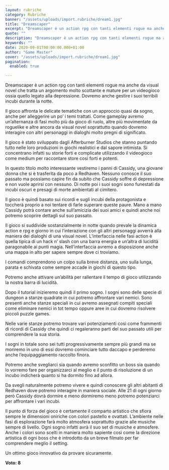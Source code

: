 ```yaml
---
layout: rubriche
category: Rubriche
banner: "/assets/uploads/import.rubriche/dream1.jpg"
title: "Dreamscaper"
excerpt: "Dreamscaper è un action rpg con tanti elementi rogue ma anche da visual novel che tratta un argomento molto scottante e mature per un videogioco ossia quello legato alla depressione. Dovremo anche gestire i suoi terribili incubi durante la notte. Il gioco affronta le delicate tematiche con un approccio quasi da sogno, anche per alleggerire [&hellip"
quote: ""
description: "Dreamscaper è un action rpg con tanti elementi rogue ma anche da visual novel che tratta un argomento molto scottante e mature per un videogioco ossia quello legato alla depressione. Dovremo anche gestire i suoi terribili incubi durante la notte. Il gioco affronta le delicate tematiche con un approccio quasi da sogno, anche per alleggerire [&hellip"
keywords: ""
date: 2020-09-01T00:00:00.000+01:00
author: "Game Master"
cover: "/assets/uploads/import.rubriche/dream1.jpg"
pagination:
  enabled: true

---
```


Dreamscaper è un action rpg con tanti elementi rogue ma anche da visual novel che tratta un argomento molto scottante e mature per un videogioco ossia quello legato alla depressione. Dovremo anche gestire i suoi terribili incubi durante la notte.

Il gioco affronta le delicate tematiche con un approccio quasi da sogno, anche per alleggerire un po’ i temi trattati. Come gameplay avremo un’alternanza di fasi molto più da gioco di ruolo, altre più movimentate da roguelike e altre ancora da visual novel soprattutto quando dovremo interagire con altri personaggi in dialoghi molto pregni di significato.

Il gioco è stato sviluppato dagli Afterburner Studios che stanno puntando tutto nelle loro produzioni in giochi realistici e dal sapore intimista. Si concentrano infatti su storie forti e complicate utilizzando il videogioco come medium per raccontare store così forti e potenti.

In questo titolo molto interessante vestiremo i panni di Cassidy, una giovane donna che si è trasferita da poco a Redhaven. Nessuno conosce il suo passato ma possiamo capire fin da subito che Cassidy soffre di depressione e non vuole aprirsi con nessuno. Di notte poi i suoi sogni sono funestati da incubi oscuri e presagi di morte ambientati al cimitero.

Il gioco è quindi basato sui ricordi e sugli incubi della protagonista e toccherà proprio a noi tentare di farle superare queste paure. Mano a mano Cassidy potrà contare anche sull’amicizia dei suoi amici e quindi anche noi potremo scoprire dettagli sul suo passato.

Il gioco si suddivide sostanzialmente in notte quando prevale la dinamica action e rpg e giorno in cui l’interazione con gli altri personaggi avverrà alla maniera dei dialoghi di una visual novel. L’interfaccia nelle fasi action è quella tipica di un hack n’ slash con una barra energia e un’altra di lucidità paragonabile ai punti magia. Nell’interfaccia avremo a disposizione anche una mappa in alto per sapere sempre dove ci troviamo.

I comandi comprendono un colpo sulla breve distanza, uno sulla lunga, parata e schivata come sempre accade in giochi di questo tipo.

Potremo anche attivare un’abilità per rallentare il tempo di gioco utilizzando la nostra barra di lucidità.

Dopo il tutorial inizieremo quindi il primo sogno. I sogni sono delle specie di dungeon a stanze quadrate in cui potremo affrontare vari nemici. Sono presenti anche stanze speciali in cui avremo assegnati compiti speciali come eliminare nemici in tot tempo oppure aree in cui dovremo risolvere piccoli puzzle games.

Nelle varie stanze potremo trovare vari potenziamenti così come frammenti di ricordi di Cassidy che quindi ci regaleranno parti del suo passato utili per comprendere la sua storia.

I sogni in totale sono sei tutti progressivamente sempre più grandi ma se moriremo in uno di essi dovremo cominciare tutto daccapo e perderemo anche l’equipaggiamento raccolto finora.

Potremo anche svegliarci sia quando avremo sconfitto un boss sia quando lo vorremo fare per organizzarci al meglio e il punto di risoluzione di un incubo indicherà quanto si ha dormito fino ad allora.

Da svegli naturalmente potremo vivere e quindi conoscere gli altri abitanti di Redhaven dove potremo interagire in maniera sociale. Alle 21 di ogni giorno però Cassidy dovrà dormire e meno dormiremo meno potremo potenziarci per affrontare i vari incubi.

Il punto di forza del gioco è certamente il comparto artistico che sfiora sempre le dimensioni oniriche con colori pastello e ovattati. L’ambiente nelle fasi di esplorazione farà molto atmosfera soprattutto grazie alle musiche sempre di livello. Ogni sogno infatti avrà il suo set di musiche e atmosfere. Anche i colori sono scelti in maniera molto sapiente così come la direzione artistica di ogni boss che è introdotto da un breve filmato per far comprendere meglio il setting.

Un ottimo gioco innovativo da provare sicuramente.

**Voto: 8**